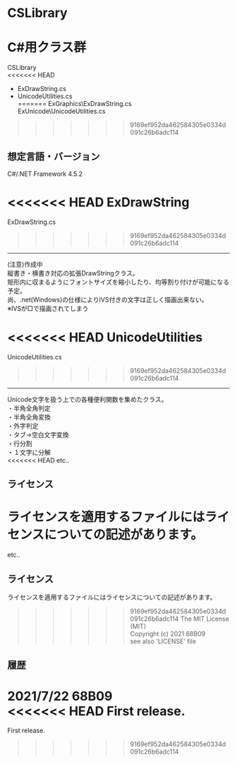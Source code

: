 # CSLibrary
C#用クラス群
======================
CSLibrary  
<<<<<<< HEAD
 + ExDrawString.cs  
 + UnicodeUtilities.cs  
=======
ExGraphics\ExDrawString.cs  
ExUnicode\UnicodeUtilities.cs  
>>>>>>> 9169ef952da462584305e0334d091c26b6adc114
  
想定言語・バージョン
------
C#/.NET Framework 4.5.2  
  
<<<<<<< HEAD
ExDrawString
=======
ExDrawString.cs
>>>>>>> 9169ef952da462584305e0334d091c26b6adc114
------
(注意)作成中  
縦書き・横書き対応の拡張DrawStringクラス。  
矩形内に収まるようにフォントサイズを縮小したり、均等割り付けが可能になる予定。  
尚、.net(Windows)の仕様によりIVS付きの文字は正しく描画出来ない。  
※IVSが□で描画されてしまう  
  
<<<<<<< HEAD
UnicodeUtilities
=======
UnicodeUtilities.cs
>>>>>>> 9169ef952da462584305e0334d091c26b6adc114
------
Unicode文字を扱う上での各種便利関数を集めたクラス。  
・半角全角判定  
・半角全角変換  
・外字判定  
・タブ→空白文字変換  
・行分割  
・１文字に分解  
<<<<<<< HEAD
etc..  
  
ライセンス
------
ライセンスを適用するファイルにはライセンスについての記述があります。   
=======
etc.. 
 
ライセンス
------
ライセンスを適用するファイルにはライセンスについての記述があります。  
>>>>>>> 9169ef952da462584305e0334d091c26b6adc114
The MIT License (MIT)  
Copyright (c) 2021 68B09  
see also 'LICENSE' file  
  
履歴
-----
2021/7/22 68B09  
<<<<<<< HEAD
First release.
=======
First release.
>>>>>>> 9169ef952da462584305e0334d091c26b6adc114
